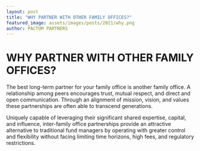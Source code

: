 ```yaml
---
layout: post
title: "WHY PARTNER WITH OTHER FAMILY OFFICES?"
featured_image: assets/images/posts/2021/why.png
author: PACTUM PARTNERS
---
```


# WHY PARTNER WITH OTHER FAMILY OFFICES?
The best long-term partner for your family office is another family office. A relationship among peers encourages trust, mutual respect, and direct and open communication. Through an alignment of mission, vision, and values these partnerships are often able to transcend generations. 
  
  
Uniquely capable of leveraging their significant shared expertise, capital, and influence, inter-family office partnerships provide an attractive alternative to traditional fund managers by operating with greater control and flexibility without facing limiting time horizons, high fees, and regulatory restrictions.

